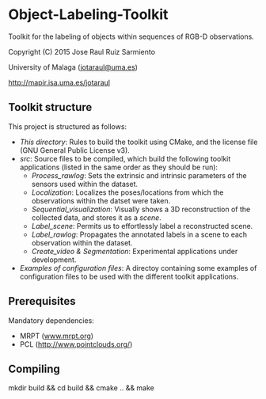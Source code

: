 # Object-Labeling-Toolkit

Toolkit for the labeling of objects within sequences of RGB-D observations.

Copyright (C) 2015 Jose Raul Ruiz Sarmiento

University of Malaga (jotaraul@uma.es)

http://mapir.isa.uma.es/jotaraul

Toolkit structure
--------
This project is structured as follows:
* _This directory_: Rules to build the toolkit using CMake, and the license file (GNU General Public License v3).
* _src_: Source files to be compiled, which build the following toolkit applications (listed in the same order as they should be run):
    * *Process_rawlog*: Sets the extrinsic and intrinsic parameters of the sensors used within the dataset.
    * *Localization*: Localizes the poses/locations from which the observations within the datset were taken.
    * *Sequential_visualization*: Visually shows a 3D reconstruction of the collected data, and stores it as a _scene_.
    * *Label_scene*: Permits us to effortlessly label a reconstructed scene.
    * *Label_rawlog*: Propagates the annotated labels in a scene to each observation within the dataset.
    * *Create_video & Segmentation*: Experimental applications under development.
* _Examples of configuration files_: A directoy containing some examples of configuration files to be used with the different toolkit applications.

Prerequisites
--------

Mandatory dependencies:

* MRPT (www.mrpt.org)
* PCL (http://www.pointclouds.org/)

Compiling
--------

mkdir build && cd build && cmake .. && make
